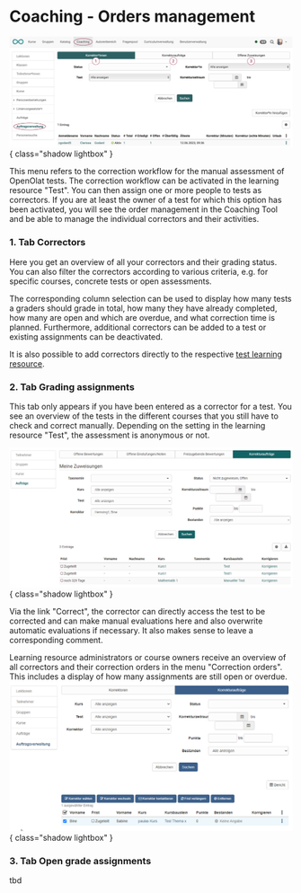 # Coaching - Orders management

![coaching_auftragsverwaltung_v1_de.png](assets/coaching_auftragsverwaltung_v1_de.png){ class="shadow lightbox" }

This menu refers to the correction workflow for the manual assessment of OpenOlat tests. The correction workflow can be activated in the learning resource "Test". You can then assign one or more people to tests as correctors. If you are at least the owner of a test for which this option has been activated, you will see the order management in the Coaching Tool and be able to manage the individual correctors and their activities.

### 1. Tab Correctors

Here you get an overview of all your correctors and their grading status. You can also filter the correctors according to various criteria, e.g. for specific courses, concrete tests or open assessments.

The corresponding column selection can be used to display how many tests a graders should grade in total, how many they have already completed, how many are open and which are overdue, and what correction time is planned. Furthermore, additional correctors can be added to a test or existing assignments can be deactivated.

It is also possible to add correctors directly to the respective [test learning resource](../learningresources/Test_settings.de.md).


### 2. Tab Grading assignments

This tab only appears if you have been entered as a corrector for a test. You see an overview of the tests in the different courses that you still have to check and correct manually. Depending on the setting in the learning resource "Test", the assessment is anonymous or not.

![Meine Korrekturaufträge](assets/Meine_Korrekturauftraege.png){ class="shadow lightbox" }

Via the link "Correct", the corrector can directly access the test to be corrected and can make manual evaluations here and also overwrite automatic evaluations if necessary. It also makes sense to leave a corresponding comment.

Learning resource administrators or course owners receive an overview of all correctors and their correction orders in the menu "Correction orders". This includes a display of how many assignments are still open or overdue.
![Coching Tool Auftragsverwaltung](assets/Auftragsverwaltung_Korrekturauftraege.png){ class="shadow lightbox" }


### 3. Tab Open grade assignments

tbd
